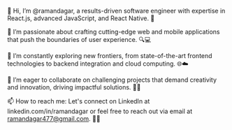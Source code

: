 👋 Hi, I’m @ramandagar, a results-driven software engineer with expertise in React.js, advanced JavaScript, and React Native. 🚀

👀 I’m passionate about crafting cutting-edge web and mobile applications that push the boundaries of user experience. 🔍💻

🌱 I’m constantly exploring new frontiers, from state-of-the-art frontend technologies to backend integration and cloud computing. 🌐☁️

💞️ I’m eager to collaborate on challenging projects that demand creativity and innovation, driving impactful solutions. 🤝💡

📫 How to reach me: Let's connect on LinkedIn at linkedin.com/in/ramandagar or feel free to reach out via email at ramandagar477@gmail.com. 📧📞

<!---
ramandagar/ramandagar is a ✨ special ✨ repository because its `README.md` (this file) appears on your GitHub profile.
You can click the Preview link to take a look at your changes.
--->

